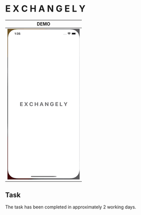 # E X C H A N G E L Y

| DEMO |
| :-: | 
| <img src="READMEAssets/exchangely_gif.gif"/> |

## Task

The task has been completed in approximately 2 working days.
